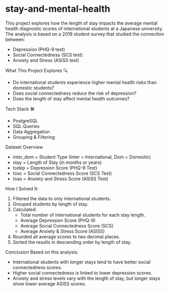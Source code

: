 # stay-and-mental-health
This project explores how the length of stay impacts the average mental health diagnostic scores of international students at a Japanese university.
The analysis is based on a 2018 student survey that studied the connection between:
* Depression (PHQ-9 test)
* Social Connectedness (SCS test)
* Anxiety and Stress (ASISS test)

What This Project Explores 🔍
* Do international students experience higher mental health risks than domestic students?
* Does social connectedness reduce the risk of depression?
* Does the length of stay affect mental health outcomes?

Tech Stack 🛠️
* PostgreSQL
* SQL Queries
* Data Aggregation
* Grouping & Filtering

Dataset Overview
* inter_dom	= Student Type (Inter = International, Dom = Domestic)
* stay =	Length of Stay (in months or years)
* todep =	Depression Score (PHQ-9 Test)
* tosc	= Social Connectedness Score (SCS Test)
* toas	= Anxiety and Stress Score (ASISS Test)
  
How I Solved It:
1. Filtered the data to only international students.
2. Grouped students by length of stay.
3. Calculated:
    * Total number of international students for each stay length.
    * Average Depression Score (PHQ-9)
    * Average Social Connectedness Score (SCS)
    * Average Anxiety & Stress Score (ASISS)
4. Rounded all average scores to two decimal places.
5. Sorted the results in descending order by length of stay.

Conclusion
Based on this analysis:
* International students with longer stays tend to have better social connectedness scores.
* Higher social connectedness is linked to lower depression scores.
* Anxiety and stress levels vary with the length of stay, but longer stays show lower average ASISS scores.





